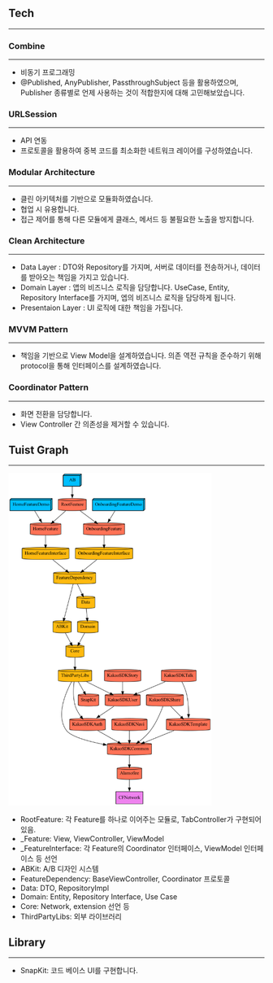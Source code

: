 ## Tech
---

### Combine
---
- 비동기 프로그래밍
- @Published, AnyPublisher, PassthroughSubject 등을 활용하였으며, Publisher 종류별로 언제 사용하는 것이 적합한지에 대해 고민해보았습니다. 

### URLSession
---
- API 연동
- 프로토콜을 활용하여 중복 코드를 최소화한 네트워크 레이어를 구성하였습니다. 

### Modular Architecture
----
- 클린 아키텍처를 기반으로 모듈화하였습니다.
- 협업 시 유용합니다. 
- 접근 제어를 통해 다른 모듈에게 클래스, 메서드 등 불필요한 노출을 방지합니다.

### Clean Architecture
---
- Data Layer : DTO와 Repository를 가지며, 서버로 데이터를 전송하거나, 데이터를 받아오는 책임을 가지고 있습니다.
- Domain Layer : 앱의 비즈니스 로직을 담당합니다. UseCase, Entity, Repository Interface를 가지며, 엡의 비즈니스 로직을 담당하게 됩니다.
- Presentaion Layer : UI 로직에 대한 책임을 가집니다. 

### MVVM Pattern
---
- 책임을 기반으로 View Model을 설계하였습니다. 의존 역전 규칙을 준수하기 위해 protocol을 통해 인터페이스를 설계하였습니다.

### Coordinator Pattern
---
- 화면 전환을 담당합니다. 
- View Controller 간 의존성을 제거할 수 있습니다. 

## Tuist Graph
---

<img src= ./graph.png  width="400" />

- RootFeature: 각 Feature를 하나로 이어주는 모듈로, TabController가 구현되어 있음.
- _Feature: View, ViewController, ViewModel 
- _FeatureInterface: 각 Feature의 Coordinator 인터페이스, ViewModel 인터페이스 등 선언
- ABKit: A/B 디자인 시스템
- FeatureDependency: BaseViewController, Coordinator 프로토콜
- Data: DTO, RepositoryImpl 
- Domain: Entity, Repository Interface, Use Case
- Core: Network, extension 선언 등
- ThirdPartyLibs: 외부 라이브러리


## Library
---
- SnapKit: 코드 베이스 UI를 구현합니다. 
